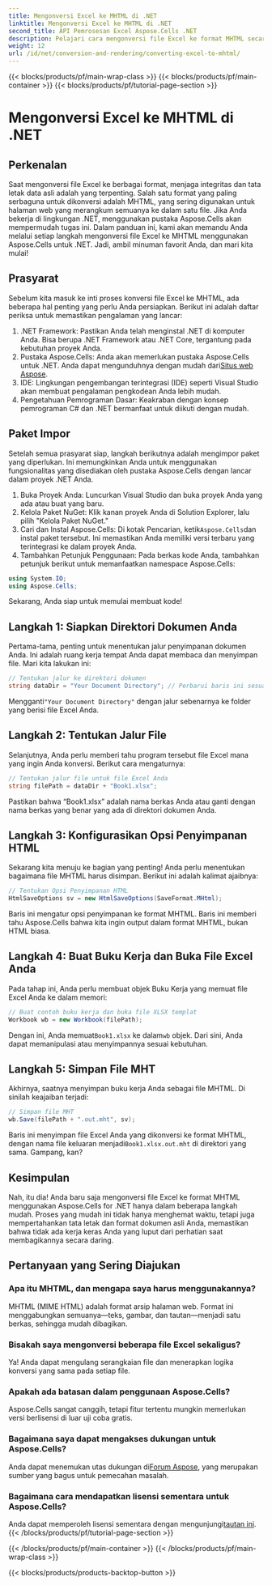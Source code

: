 ```yaml
---
title: Mengonversi Excel ke MHTML di .NET
linktitle: Mengonversi Excel ke MHTML di .NET
second_title: API Pemrosesan Excel Aspose.Cells .NET
description: Pelajari cara mengonversi file Excel ke format MHTML secara efisien di .NET dengan Aspose.Cells, yang akan meningkatkan kemampuan pelaporan dan berbagi data Anda.
weight: 12
url: /id/net/conversion-and-rendering/converting-excel-to-mhtml/
---
```


{{< blocks/products/pf/main-wrap-class >}}
{{< blocks/products/pf/main-container >}}
{{< blocks/products/pf/tutorial-page-section >}}

# Mengonversi Excel ke MHTML di .NET

## Perkenalan

Saat mengonversi file Excel ke berbagai format, menjaga integritas dan tata letak data asli adalah yang terpenting. Salah satu format yang paling serbaguna untuk dikonversi adalah MHTML, yang sering digunakan untuk halaman web yang merangkum semuanya ke dalam satu file. Jika Anda bekerja di lingkungan .NET, menggunakan pustaka Aspose.Cells akan mempermudah tugas ini. Dalam panduan ini, kami akan memandu Anda melalui setiap langkah mengonversi file Excel ke MHTML menggunakan Aspose.Cells untuk .NET. Jadi, ambil minuman favorit Anda, dan mari kita mulai!

## Prasyarat

Sebelum kita masuk ke inti proses konversi file Excel ke MHTML, ada beberapa hal penting yang perlu Anda persiapkan. Berikut ini adalah daftar periksa untuk memastikan pengalaman yang lancar:

1. .NET Framework: Pastikan Anda telah menginstal .NET di komputer Anda. Bisa berupa .NET Framework atau .NET Core, tergantung pada kebutuhan proyek Anda.
2.  Pustaka Aspose.Cells: Anda akan memerlukan pustaka Aspose.Cells untuk .NET. Anda dapat mengunduhnya dengan mudah dari[Situs web Aspose](https://releases.aspose.com/cells/net/).
3. IDE: Lingkungan pengembangan terintegrasi (IDE) seperti Visual Studio akan membuat pengalaman pengkodean Anda lebih mudah.
4. Pengetahuan Pemrograman Dasar: Keakraban dengan konsep pemrograman C# dan .NET bermanfaat untuk diikuti dengan mudah.

## Paket Impor

Setelah semua prasyarat siap, langkah berikutnya adalah mengimpor paket yang diperlukan. Ini memungkinkan Anda untuk menggunakan fungsionalitas yang disediakan oleh pustaka Aspose.Cells dengan lancar dalam proyek .NET Anda.

1. Buka Proyek Anda: Luncurkan Visual Studio dan buka proyek Anda yang ada atau buat yang baru.
2. Kelola Paket NuGet: Klik kanan proyek Anda di Solution Explorer, lalu pilih "Kelola Paket NuGet."
3.  Cari dan Instal Aspose.Cells: Di kotak Pencarian, ketik`Aspose.Cells`dan instal paket tersebut. Ini memastikan Anda memiliki versi terbaru yang terintegrasi ke dalam proyek Anda.
4. Tambahkan Petunjuk Penggunaan: Pada berkas kode Anda, tambahkan petunjuk berikut untuk memanfaatkan namespace Aspose.Cells:

```csharp
using System.IO;
using Aspose.Cells;
```

Sekarang, Anda siap untuk memulai membuat kode!

## Langkah 1: Siapkan Direktori Dokumen Anda

Pertama-tama, penting untuk menentukan jalur penyimpanan dokumen Anda. Ini adalah ruang kerja tempat Anda dapat membaca dan menyimpan file. Mari kita lakukan ini:

```csharp
// Tentukan jalur ke direktori dokumen
string dataDir = "Your Document Directory"; // Perbarui baris ini sesuai kebutuhan
```

 Mengganti`"Your Document Directory"` dengan jalur sebenarnya ke folder yang berisi file Excel Anda.

## Langkah 2: Tentukan Jalur File

Selanjutnya, Anda perlu memberi tahu program tersebut file Excel mana yang ingin Anda konversi. Berikut cara mengaturnya:

```csharp
// Tentukan jalur file untuk file Excel Anda
string filePath = dataDir + "Book1.xlsx";
```

Pastikan bahwa “Book1.xlsx” adalah nama berkas Anda atau ganti dengan nama berkas yang benar yang ada di direktori dokumen Anda.

## Langkah 3: Konfigurasikan Opsi Penyimpanan HTML

Sekarang kita menuju ke bagian yang penting! Anda perlu menentukan bagaimana file MHTML harus disimpan. Berikut ini adalah kalimat ajaibnya:

```csharp
// Tentukan Opsi Penyimpanan HTML
HtmlSaveOptions sv = new HtmlSaveOptions(SaveFormat.MHtml);
```

Baris ini mengatur opsi penyimpanan ke format MHTML. Baris ini memberi tahu Aspose.Cells bahwa kita ingin output dalam format MHTML, bukan HTML biasa.

## Langkah 4: Buat Buku Kerja dan Buka File Excel Anda

Pada tahap ini, Anda perlu membuat objek Buku Kerja yang memuat file Excel Anda ke dalam memori:

```csharp
// Buat contoh buku kerja dan buka file XLSX templat
Workbook wb = new Workbook(filePath);
```

 Dengan ini, Anda memuat`Book1.xlsx` ke dalam`wb` objek. Dari sini, Anda dapat memanipulasi atau menyimpannya sesuai kebutuhan.

## Langkah 5: Simpan File MHT

Akhirnya, saatnya menyimpan buku kerja Anda sebagai file MHTML. Di sinilah keajaiban terjadi:

```csharp
// Simpan file MHT
wb.Save(filePath + ".out.mht", sv);
```

 Baris ini menyimpan file Excel Anda yang dikonversi ke format MHTML, dengan nama file keluaran menjadi`Book1.xlsx.out.mht` di direktori yang sama. Gampang, kan?

## Kesimpulan

Nah, itu dia! Anda baru saja mengonversi file Excel ke format MHTML menggunakan Aspose.Cells for .NET hanya dalam beberapa langkah mudah. Proses yang mudah ini tidak hanya menghemat waktu, tetapi juga mempertahankan tata letak dan format dokumen asli Anda, memastikan bahwa tidak ada kerja keras Anda yang luput dari perhatian saat membagikannya secara daring.

## Pertanyaan yang Sering Diajukan

### Apa itu MHTML, dan mengapa saya harus menggunakannya?
MHTML (MIME HTML) adalah format arsip halaman web. Format ini menggabungkan semuanya—teks, gambar, dan tautan—menjadi satu berkas, sehingga mudah dibagikan.

### Bisakah saya mengonversi beberapa file Excel sekaligus?
Ya! Anda dapat mengulang serangkaian file dan menerapkan logika konversi yang sama pada setiap file.

### Apakah ada batasan dalam penggunaan Aspose.Cells?
Aspose.Cells sangat canggih, tetapi fitur tertentu mungkin memerlukan versi berlisensi di luar uji coba gratis.

### Bagaimana saya dapat mengakses dukungan untuk Aspose.Cells?
 Anda dapat menemukan utas dukungan di[Forum Aspose](https://forum.aspose.com/c/cells/9), yang merupakan sumber yang bagus untuk pemecahan masalah.

### Bagaimana cara mendapatkan lisensi sementara untuk Aspose.Cells?
 Anda dapat memperoleh lisensi sementara dengan mengunjungi[tautan ini](https://purchase.aspose.com/temporary-license/).
{{< /blocks/products/pf/tutorial-page-section >}}

{{< /blocks/products/pf/main-container >}}
{{< /blocks/products/pf/main-wrap-class >}}

{{< blocks/products/products-backtop-button >}}
